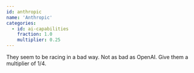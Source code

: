 ```yaml
---
id: anthropic
name: 'Anthropic'
categories:
  - id: ai-capabilities
    fraction: 1.0
    multiplier: 0.25
---
```


They seem to be racing in a bad way. Not as bad as OpenAI. Give them a multiplier of 1/4.
